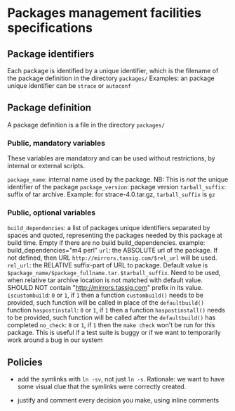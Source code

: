 # Packages management facilities specifications

## Package identifiers

Each package is identified by a unique identifier, which is the filename of the package definition in the directory `packages/`
Examples: an package unique identifier can be `strace` or `autoconf`


## Package definition

A package definition is a file in the directory `packages/`

### Public, mandatory variables

These variables are mandatory and can be used without restrictions, by internal or external scripts.

`package_name`: internal name used by the package. NB: This is *not* the unique identifier of the package
`package_version`: package version
`tarball_suffix`: suffix of tar archive. Example: for strace-4.0.tar.gz, `tarball_suffix` is `gz`

### Public, optional variables

`build_dependencies`: a list of packages unique identifiers separated by spaces and quoted, representing the packages needed by this package at build time. Empty if there are no build build_dependencies. example: build_dependencies="m4 perl"
`url`: the ABSOLUTE url of the package. If not defined, then URL `http://mirrors.tassig.com/$rel_url` will be used.
`rel_url`: the RELATIVE suffix-part of URL to package. Default value is `$package_name/$package_fullname.tar.$tarball_suffix`. Need to be used, when relative tar archive location is not matched with default value. SHOULD NOT contain "http://mirrors.tassig.com" prefix in its value.
`iscustombuild`: `0` or `1`, if `1` then a function `custombuild()` needs to be provided, such function will be called in place of the `defaultbuild()` function
`haspostinstall`: `0` or `1`, if `1` then a function `haspostinstall()` needs to be provided, such function will be called after the `defaultbuild()` has completed
`no_check`: `0` or `1`, if `1` then the `make check` won't be run for this package. This is useful if a test suite is buggy or if we want to temporarily work around a bug in our system


## Policies

* add the symlinks with `ln -sv`, not just `ln -s`. Rationale: we want to have some visual clue that the symlinks were correctly created.

* justify and comment every decision you make, using inline comments
